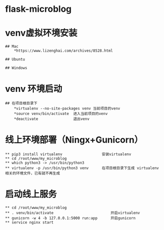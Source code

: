 # flask-microblog

# venv虚拟环境安装
    ## Mac
        *https://www.lizenghai.com/archives/8528.html

    ## Ubuntu

    ## Windows


# venv 环境启动
    ## 在项目根目录下
        *virtualenv --no-site-packages venv 当前项目的venv
        *source venv/bin/activate  进入当前项目的venv
        *deactivate                退出venv


# 线上环境部署（Ningx+Gunicorn）
    ** pip3 install virtualenv                  安装virtualenv
    ** cd /root/www/my_microblog
    ** which python3 -> /usr/bin/python3
    ** virtualenv -p /usr/bin/python3 venv      在项目根目录下生成 virtualenv相关的环境文件，已有就不再生成



# 启动线上服务
    ** cd /root/www/my_microblog
    ** . venv/bin/activate                          开启virtualenv
    ** gunicorn -w 4 -b 127.0.0.1:5000 run:app      开启gunicorn
    ** service nginx start
